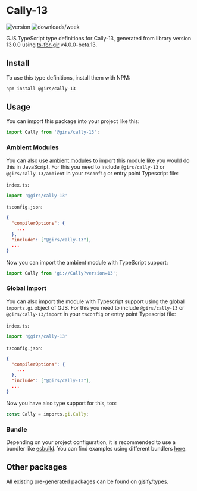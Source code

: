 
# Cally-13

![version](https://img.shields.io/npm/v/@girs/cally-13)
![downloads/week](https://img.shields.io/npm/dw/@girs/cally-13)


GJS TypeScript type definitions for Cally-13, generated from library version 13.0.0 using [ts-for-gir](https://github.com/gjsify/ts-for-gir) v4.0.0-beta.13.


## Install

To use this type definitions, install them with NPM:
```bash
npm install @girs/cally-13
```

## Usage

You can import this package into your project like this:
```ts
import Cally from '@girs/cally-13';
```

### Ambient Modules

You can also use [ambient modules](https://github.com/gjsify/ts-for-gir/tree/main/packages/cli#ambient-modules) to import this module like you would do this in JavaScript.
For this you need to include `@girs/cally-13` or `@girs/cally-13/ambient` in your `tsconfig` or entry point Typescript file:

`index.ts`:
```ts
import '@girs/cally-13'
```

`tsconfig.json`:
```json
{
  "compilerOptions": {
    ...
  },
  "include": ["@girs/cally-13"],
  ...
}
```

Now you can import the ambient module with TypeScript support: 

```ts
import Cally from 'gi://Cally?version=13';
```

### Global import

You can also import the module with Typescript support using the global `imports.gi` object of GJS.
For this you need to include `@girs/cally-13` or `@girs/cally-13/import` in your `tsconfig` or entry point Typescript file:

`index.ts`:
```ts
import '@girs/cally-13'
```

`tsconfig.json`:
```json
{
  "compilerOptions": {
    ...
  },
  "include": ["@girs/cally-13"],
  ...
}
```

Now you have also type support for this, too:

```ts
const Cally = imports.gi.Cally;
```

### Bundle

Depending on your project configuration, it is recommended to use a bundler like [esbuild](https://esbuild.github.io/). You can find examples using different bundlers [here](https://github.com/gjsify/ts-for-gir/tree/main/examples).

## Other packages

All existing pre-generated packages can be found on [gjsify/types](https://github.com/gjsify/types).

